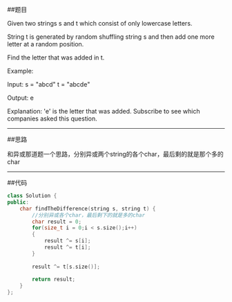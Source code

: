 ##题目

Given two strings s and t which consist of only lowercase letters.

String t is generated by random shuffling string s and then add one more letter at a random position.

Find the letter that was added in t.

Example:

Input:
s = "abcd"
t = "abcde"

Output:
e

Explanation:
'e' is the letter that was added.
Subscribe to see which companies asked this question.

------

##思路

和异或那道题一个思路，分别异或两个string的各个char，最后剩的就是那个多的char

------

##代码

```cpp
class Solution {
public:
    char findTheDifference(string s, string t) {
        //分别异或各个char，最后剩下的就是多的char
        char result = 0;
        for(size_t i = 0;i < s.size();i++)
        {
            result ^= s[i];
            result ^= t[i];
        }
        
        result ^= t[s.size()];
        
        return result;
    }
};
```